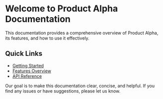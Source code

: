 # Welcome to Product Alpha Documentation

This documentation provides a comprehensive overview of Product Alpha, its features, and how to use it effectively.

## Quick Links
- [Getting Started](./getting-started/installation.md)
- [Features Overview](./features/feature-A.md)
- [API Reference](./api/overview.md)

Our goal is to make this documentation clear, concise, and helpful. If you find any issues or have suggestions, please let us know. 